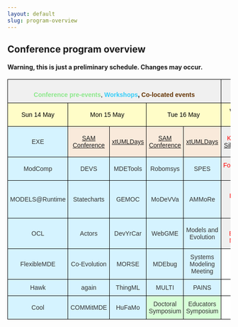```yaml
---
layout: default
slug: program-overview
---
```

<div class="row">
 <div class="col-md-14" markdown="1">

## Conference program overview

#### Warning, this is just a preliminary schedule. Changes may occur. 
<style type="text/css">
.tg  {border-collapse:collapse;border-spacing:0;border-color:#ccc;}
.tg td{font-family:Arial, sans-serif;font-size:14px;padding:10px 5px;border-style:solid;border-width:1px;overflow:hidden;word-break:normal;border-color:#ccc;color:#333;background-color:#fff;}
.tg th{font-family:Arial, sans-serif;font-size:14px;font-weight:normal;padding:10px 5px;border-style:solid;border-width:1px;overflow:hidden;word-break:normal;border-color:#ccc;color:#333;background-color:#f0f0f0;}
.tg .tg-g26m{background-color:#d5f3ff;border-color:#000000;text-align:center}
.tg .tg-urx7{color:#000000;border-color:#000000;text-align:center}
.tg .tg-obcv{border-color:#000000;text-align:center}
.tg .tg-8kx2{background-color:#efefef;color:#fe0000;border-color:#000000;text-align:center}
.tg .tg-rkmt{background-color:#fffdc8;color:#000000;border-color:#000000;text-align:center}
.tg .tg-h01i{background-color:#d5f3ff;color:#333333;border-color:#000000;text-align:center}
.tg .tg-wg6e{background-color:#f9eadb;color:#986536;border-color:#000000;text-align:center}
.tg .tg-m3ne{background-color:#d7ffd7;border-color:#000000;text-align:center}
</style>
<table class="tg">
  <tr>
    <th class="tg-urx7" colspan="5"><br><span style="font-weight:bold;color:rgb(139, 232, 138)">Conference pre-events</span>, <span style="font-weight:bold;color:rgb(52, 205, 249)">Workshops</span><span style="font-weight:bold">, </span><span style="font-weight:bold;color:rgb(100, 52, 3)">Co-located events</span></th>
    <th class="tg-urx7" colspan="3"><br><span style="color:rgb(254, 0, 0)">Main Conference</span></th>
  </tr>
  <tr>
    <td class="tg-rkmt">Sun 14 May</td>
    <td class="tg-rkmt" colspan="2">Mon 15 May</td>
    <td class="tg-rkmt" colspan="2">Tue 16 May</td>
    <td class="tg-rkmt">Wed 17 May</td>
    <td class="tg-rkmt">Thu 18 May</td>
    <td class="tg-rkmt">Fri 19 May</td>
  </tr>
  <tr>
    <td class="tg-h01i">EXE</td>
    <td class="tg-wg6e"><a href="http://sdl-forum.org/Events/SAM2018/index.htm">SAM Conference</a></td>
    <td class="tg-wg6e"><a href="https://xtuml.org/xtuml-days-2018-copenhagen/">xtUMLDays</a></td>
    <td class="tg-wg6e"><a href="http://sdl-forum.org/Events/SAM2018/index.htm">SAM Conference</a></td>
    <td class="tg-wg6e"><a href="https://xtuml.org/xtuml-days-2018-copenhagen/">xtUMLDays</a></td>
    <td class="tg-8kx2">Keynote - <a href="https://modelsconf2018.github.io/program/keynotes/">Silvja Seres</a></td>
    <td class="tg-8kx2">Keynote - <a href="https://modelsconf2018.github.io/program/keynotes/">Matjin Wisse</a></td>
    <td class="tg-8kx2">Keynote - <a href="https://modelsconf2018.github.io/program/keynotes/">James R. Cordy</a></td>
  </tr>
  <tr>
    <td class="tg-h01i">ModComp</td>
    <td class="tg-g26m">DEVS</td>
    <td class="tg-g26m">MDETools</td>
    <td class="tg-g26m">Robomsys</td>
    <td class="tg-g26m">SPES</td>
    <td class="tg-8kx2">Foundations Track</td>
    <td class="tg-8kx2">Foundations Track<br></td>
    <td class="tg-8kx2">Foundations Track</td>
  </tr>
  <tr>
    <td class="tg-g26m">MODELS@Runtime</td>
    <td class="tg-g26m">Statecharts</td>
    <td class="tg-g26m">GEMOC</td>
    <td class="tg-g26m">MoDeVVa</td>
    <td class="tg-g26m">AMMoRe</td>
    <td class="tg-8kx2">Industry Day</td>
    <td class="tg-8kx2">Practice and Innovation Track</td>
    <td class="tg-8kx2">Student Competition Awards</td>
  </tr>
  <tr>
    <td class="tg-h01i">OCL</td>
    <td class="tg-g26m">Actors</td>
    <td class="tg-g26m">DevYrCar</td>
    <td class="tg-g26m">WebGME</td>
    <td class="tg-g26m">Models and Evolution</td>
    <td class="tg-8kx2">SoSyM Editorial Meeting</td>
    <td class="tg-8kx2">Banquet at the Opera</td>
    <td class="tg-8kx2">Steering Committee Meeting</td>
  </tr>
  <tr>
    <td class="tg-h01i">FlexibleMDE</td>
    <td class="tg-g26m">Co-Evolution</td>
    <td class="tg-g26m">MORSE</td>
    <td class="tg-g26m">MDEbug</td>
    <td class="tg-g26m">Systems Modeling Meeting</td>
    <td class="tg-obcv"></td>
    <td class="tg-obcv"></td>
    <td class="tg-obcv"></td>
  </tr>
  <tr>
    <td class="tg-h01i">Hawk</td>
    <td class="tg-g26m">again</td>
    <td class="tg-g26m">ThingML</td>
    <td class="tg-g26m">MULTI</td>
    <td class="tg-g26m">PAINS</td>
    <td class="tg-obcv"></td>
    <td class="tg-obcv"></td>
    <td class="tg-obcv"></td>
  </tr>
  <tr>
    <td class="tg-h01i">Cool</td>
    <td class="tg-g26m">COMMitMDE</td>
    <td class="tg-g26m">HuFaMo</td>
    <td class="tg-m3ne">Doctoral Symposium</td>
    <td class="tg-m3ne">Educators Symposium</td>
    <td class="tg-obcv"></td>
    <td class="tg-obcv"></td>
    <td class="tg-obcv"></td>
  </tr>
</table>

</div>
</div>